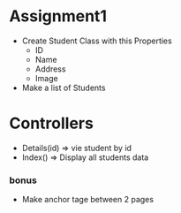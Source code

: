 # Assignment1
- Create Student Class with this Properties
  - ID
  - Name
  - Address
  - Image
- Make a list of Students

# Controllers
- Details(id) => vie student by id
- Index() => Display all students data

### bonus
- Make anchor tage between 2 pages
